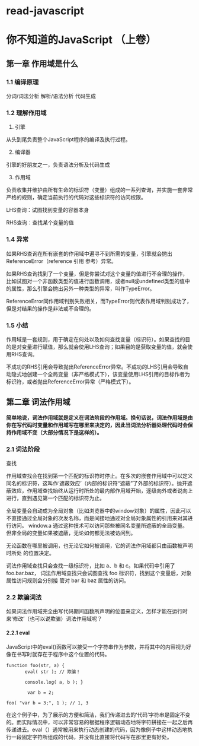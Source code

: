 # read-javascript  

# 你不知道的JavaScript （上卷）

## 第一章  作用域是什么  

### 1.1 编译原理

分词/词法分析 解析/语法分析 代码生成

### 1.2 理解作用域

1. 引擎

从头到尾负责整个JavaScript程序的编译及执行过程。

2. 编译器

引擎的好朋友之一，负责语法分析及代码生成

3. 作用域

负责收集并维护由所有生命的标识符（变量）组成的一系列查询，并实施一套非常严格的规则，确定当前执行的代码对这些标识符的访问权限。

LHS查询：试图找到变量的容器本身

RHS查询：查找某个变量的值

### 1.4 异常

如果RHS查询在所有嵌套的作用域中遍寻不到所需的变量，引擎就会抛出ReferenceError（reference 引用 参考）异常。

如果RHS查询找到了一个变量，但是你尝试对这个变量的值进行不合理的操作，比如试图对一个非函数类型的值进行函数调用，或者null或undefined类型的值中的属性，那么引擎会抛出另外一种类型的异常，叫作TypeError。

ReferenceError同作用域判别失败相关，而TypeError则代表作用域判别成功了，但是对结果的操作是非法或不合理的。

### 1.5 小结

作用域是一套规则，用于确定在何处以及如何查找变量（标识符）。如果查找的目的是对变量进行赋值，那么就会使用LHS查询；如果目的是获取变量的值，就会使用RHS查询。

不成功的RHS引用会导致抛出ReferenceError异常。不成功的LHS引用会导致自动隐式地创建一个全局变量（非严格模式下），该变量使用LHS引用的目标作者为标识符，或者抛出ReferenceError异常（严格模式下）。

## 第二章 词法作用域

**简单地说，词法作用域就是定义在词法阶段的作用域。换句话说，词法作用域是由你在写代码时变量和作用域写在哪里来决定的，因此当词法分析器处理代码时会保持作用域不变（大部分情况下是这样的）。**

### 2.1 词法阶段

查找

作用域查找会在找到第一个匹配的标识符时停止。在多次的嵌套作用域中可以定义同名的标识符，这叫作‘遮蔽效应’（内部的标识符“遮蔽”了外部的标识符）。抛开遮蔽效应，作用域查找始终从运行时所处的最内部作用域开始，逐级向外或者说向上进行，直到遇见第一个匹配的标识符为止。

全局变量会自动成为全局对象（比如浏览器中的window对象）的属性，因此可以不直接通过全局对象的次发名称，而是间接地通过对全局对象属性的引用来对其进行访问。  window.a   通过这种技术可以访问那些被同名变量所遮蔽的全局变量。但非全局的变量如果被遮蔽，无论如何都无法被访问到。

无论函数在哪里被调用，也无论它如何被调用，它的词法作用域都只由函数被声明时所处 的位置决定。

词法作用域查找只会查找一级标识符，比如 a、b 和 c。如果代码中引用了 foo.bar.baz， 词法作用域查找只会试图查找 foo 标识符，找到这个变量后，对象属性访问规则会分别接 管对 bar 和 baz 属性的访问。

### 2.2 欺骗词法

如果词法作用域完全由写代码期间函数所声明的位置来定义，怎样才能在运行时来‘修改’（也可以说欺骗）词法作用域呢？

#### 2.2.1 eval

JavaScript中的eval()函数可以接受一个字符串作为参数，并将其中的内容视为好像在书写时就存在于程序中这个位置的代码。
```
function foo(str, a) {     
       eval( str ); // 欺骗！     
       
       console.log( a, b ); } 
 
        var b = 2; 
 
foo( "var b = 3;", 1 ); // 1, 3

```

在这个例子中，为了展示的方便和简洁，我们传递进去的‘代码’字符串是固定不变的。而实际情况中，可以非常容易的根据程序逻辑动态地将字符拼接在一起之后再传递进去。eval（）通常被用来执行动态创建的代码，因为像例子中这样动态地执行一段固定字符所组成的代码，并没有比直接将代码写在那里更有好处。
